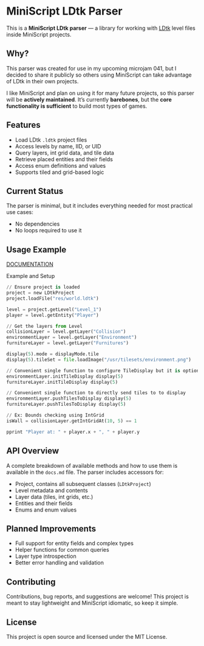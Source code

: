 
# MiniScript LDtk Parser

This is a **MiniScript LDtk parser** — a library for working with [LDtk](https://ldtk.io) level files inside MiniScript projects.

## Why?

This parser was created for use in my upcoming microjam 041, but I decided to share it publicly so others using MiniScript can take advantage of LDtk in their own projects.

I like MiniScript and plan on using it for many future projects, so this parser will be **actively maintained**. It’s currently **barebones**, but the **core functionality is sufficient** to build most types of games.

## Features

- Load LDtk `.ldtk` project files
- Access levels by name, IID, or UID
- Query layers, int grid data, and tile data
- Retrieve placed entities and their fields
- Access enum definitions and values
- Supports tiled and grid-based logic

## Current Status

The parser is minimal, but it includes everything needed for most practical use cases:

- No dependencies
- No loops required to use it

## Usage Example

[DOCUMENTATION](https://github.com/pixelsane/mini-ldtk/blob/main/docs.md)

Example and Setup

```python
// Ensure project is loaded
project = new LDtkProject
project.loadFile("res/world.ldtk")

level = project.getLevel("Level_1")
player = level.getEntity("Player")

// Get the layers from Level
collisionLayer = level.getLayer("Collision")
environmentLayer = level.getLayer("Environment")
furnitureLayer = level.getLayer("Furnitures")

display(5).mode = displayMode.tile
display(5).tileSet = file.loadImage("/usr/tilesets/environment.png")

// Convenient single function to configure TileDisplay but it is optional
environmentLayer.initTileDisplay display(5)
furnitureLayer.initTileDisplay display(5)

// Convenient single function to directly send tiles to to display
environmentLayer.pushTilesToDisplay display(5)
furnitureLayer.pushTilesToDisplay display(5)

// Ex: Bounds checking using IntGrid
isWall = collisionLayer.getIntGridAt(10, 5) == 1

pprint "Player at: " + player.x + ", " + player.y
```

## API Overview

A complete breakdown of available methods and how to use them is available in the `docs.md` file. The parser includes accessors for:

- Project, contains all subsequent classes (`LDtkProject`)
- Level metadata and contents
- Layer data (tiles, int grids, etc.)
- Entities and their fields
- Enums and enum values

## Planned Improvements

- Full support for entity fields and complex types
- Helper functions for common queries
- Layer type introspection
- Better error handling and validation

## Contributing

Contributions, bug reports, and suggestions are welcome! This project is meant to stay lightweight and MiniScript idiomatic, so keep it simple.

## License

This project is open source and licensed under the MIT License.

